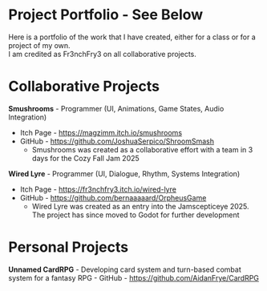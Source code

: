 
# Project Portfolio - See Below 
Here is a portfolio of the work that I have created, either for a class or for a project of my own.  
I am credited as Fr3nchFry3 on all collaborative projects.


# Collaborative Projects
**Smushrooms** - Programmer (UI, Animations, Game States, Audio Integration)  
  - Itch Page - https://magzimm.itch.io/smushrooms  
  - GitHub - https://github.com/JoshuaSerpico/ShroomSmash  
    - Smushrooms was created as a collaborative effort with a team in 3 days for the Cozy Fall Jam 2025  

**Wired Lyre** - Programmer (UI, Dialogue, Rhythm, Systems Integration)
  - Itch Page - https://fr3nchfry3.itch.io/wired-lyre
  - GitHub - https://github.com/bernaaaaard/OrpheusGame
    - Wired Lyre was created as an entry into the Jamscepticeye 2025. The project has since moved to Godot for further development

  # Personal Projects
  **Unnamed CardRPG**
    - Developing card system and turn-based combat system for a fantasy RPG
    - GitHub - https://github.com/AidanFrye/CardRPG
